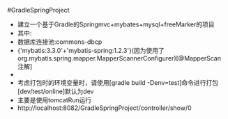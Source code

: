 #GradleSpringProject
* 建立一个基于Gradle的Springmvc+mybates+mysql+freeMarker的项目<br/>
* 其中:<br/>
* 数据库连接池:commons-dbcp<br/>
* {'mybatis:3.3.0'+'mybatis-spring:1.2.3'}(因为使用了org.mybatis.spring.mapper.MapperScannerConfigurer)[@MapperScan注解]<br/>
*
* 考虑打包时的环境变量时，请使用[gradle build -Denv=test]命令进行打包[dev/test/online]默认为dev<br/>
* 主要是使用tomcatRun运行<br/>
* http://localhost:8082/GradleSpringProject/controller/show/0<br/>